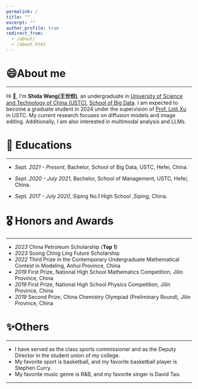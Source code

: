 ```yaml
---
permalink: /
title: ""
excerpt: ""
author_profile: true
redirect_from: 
  - /about/
  - /about.html
---
```


# 😄About me
---

Hi 👋, I'm **Shida Wang(王世炟)**, an undergraduate in [University of Science and Technology of China (USTC)](https://www.ustc.edu.cn/), [School of Big Data](http://sds.ustc.edu.cn/main.htm). I am expected to become a graduate student in 2024 under the supervision of [Prof. Linli Xu](http://staff.ustc.edu.cn/~linlixu/) in USTC. My current research focuses on diffusion models and image editing. Additionally, I am also interested in multimodal analysis and LLMs.

# 📖 Educations
---
- *Sept. 2021 - Present*, Bachelor, School of Big Data, USTC, Hefei, China.

- *Sept. 2020 - July 2021*, Bachelor, School of Management, USTC, Hefei, China.

- *Sept. 2017 - July 2020*, Siping No.1 High School ,Siping, China.

# 🎖 Honors and Awards
---

- *2023* China Petroleum Scholarship (**Top 1**)
- *2023* Soong Ching Ling Future Scholarship
- *2022* Third Prize in the Contemporary Undergraduate Mathematical Contest in Modeling, Anhui Province, China
- *2019* First Prize, National High School Mathematics Competition, Jilin Province, China
- *2019* First Prize, National High School Physics Competition, Jilin Province, China
- *2019* Second Prize, China Chemistry Olympiad (Preliminary Round), Jilin Province, China


# ✨Others
---

- I have served as the class sports commissioner and as the Deputy Director in the student union of my college.
- My favorite sport is basketball, and my favorite basketball player is Stephen Curry.
- My favorite music genre is R&B, and my favorite singer is David Tao.

---

<script> document.write("Last modifid at: "+document.lastModified+"" ) </script>